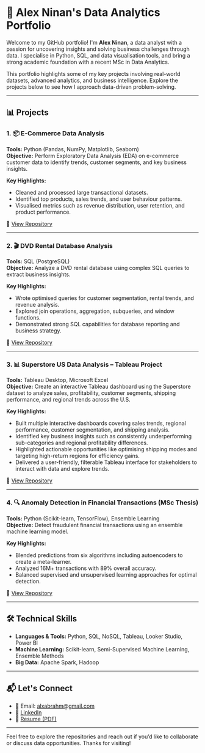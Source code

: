 # 💼 Alex Ninan's Data Analytics Portfolio

Welcome to my GitHub portfolio! I'm **Alex Ninan**, a data analyst with a passion for uncovering insights and solving business challenges through data. I specialise in Python, SQL, and data visualisation tools, and bring a strong academic foundation with a recent MSc in Data Analytics.

This portfolio highlights some of my key projects involving real-world datasets, advanced analytics, and business intelligence. Explore the projects below to see how I approach data-driven problem-solving.

---

## 📊 Projects

### 1. 📦 E-Commerce Data Analysis
**Tools:** Python (Pandas, NumPy, Matplotlib, Seaborn)  
**Objective:** Perform Exploratory Data Analysis (EDA) on e-commerce customer data to identify trends, customer segments, and key business insights.

**Key Highlights:**
- Cleaned and processed large transactional datasets.
- Identified top products, sales trends, and user behaviour patterns.
- Visualised metrics such as revenue distribution, user retention, and product performance.

📁 [View Repository](https://github.com/Alx-ninan/ecommerce-data-exploration.git)

---

### 2. 🎬 DVD Rental Database Analysis
**Tools:** SQL (PostgreSQL)  
**Objective:** Analyze a DVD rental database using complex SQL queries to extract business insights.

**Key Highlights:**
- Wrote optimised queries for customer segmentation, rental trends, and revenue analysis.
- Explored join operations, aggregation, subqueries, and window functions.
- Demonstrated strong SQL capabilities for database reporting and business strategy.

📁 [View Repository](https://github.com/Alx-ninan/postgresql-data-projects.git)

---


### 3. 📊 Superstore US Data Analysis – Tableau Project  
**Tools:** Tableau Desktop, Microsoft Excel  
**Objective:** Create an interactive Tableau dashboard using the Superstore dataset to analyze sales, profitability, customer segments, shipping performance, and regional trends across the U.S.  

**Key Highlights:**
- Built multiple interactive dashboards covering sales trends, regional performance, customer segmentation, and shipping analysis.
- Identified key business insights such as consistently underperforming sub-categories and regional profitability differences.
- Highlighted actionable opportunities like optimising shipping modes and targeting high-return regions for efficiency gains.
- Delivered a user-friendly, filterable Tableau interface for stakeholders to interact with data and explore trends.

📁 [View Repository](https://github.com/Alx-ninan/tableau-superstore-analysis.git)  

---

### 4. 🔍 Anomaly Detection in Financial Transactions (MSc Thesis)
**Tools:** Python (Scikit-learn, TensorFlow), Ensemble Learning  
**Objective:** Detect fraudulent financial transactions using an ensemble machine learning model.

**Key Highlights:**
- Blended predictions from six algorithms including autoencoders to create a meta-learner.
- Analyzed 16M+ transactions with 89% overall accuracy.
- Balanced supervised and unsupervised learning approaches for optimal detection.

📁 [View Repository](https://github.com/Alx-ninan/AML-SemiSupervised-EnsembleModel.git)

---

## 🛠️ Technical Skills

- **Languages & Tools:** Python, SQL, NoSQL, Tableau, Looker Studio, Power BI
- **Machine Learning:** Scikit-learn, Semi-Supervised Machine Learning, Ensemble Methods
- **Big Data:** Apache Spark, Hadoop

---

## 📬 Let's Connect

- 📧 Email: alxabrahm@gmail.com  
- 🔗 [LinkedIn](https://www.linkedin.com/in/alex-ninan-03784696/)  
- 🧠 [Resume (PDF)](https://github.com/Alx-ninan/alxn_analytics_portfolio/blob/main/2025%20-%20Alex%20Ninan%20Resume%20-DA.pdf)

---

Feel free to explore the repositories and reach out if you’d like to collaborate or discuss data opportunities. Thanks for visiting!
